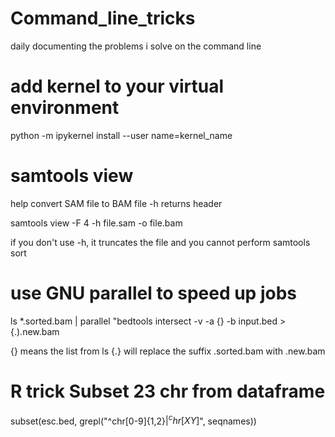 # Command_line_tricks

daily documenting the problems i solve on the command line


# add kernel to your virtual environment

python -m ipykernel install --user name=kernel_name

# samtools view

help convert SAM file to BAM file 
-h returns header


samtools view -F 4 -h file.sam -o file.bam


if you don't use -h, it truncates the file and you cannot perform samtools sort

# use GNU parallel to speed up jobs
ls *.sorted.bam | parallel "bedtools intersect -v -a {} -b input.bed > {.).new.bam

{} means the list from ls
{.} will replace the suffix .sorted.bam with .new.bam

# R trick Subset 23 chr from dataframe

subset(esc.bed, grepl("^chr[0-9]{1,2}$|^chr[XY]$", seqnames))
